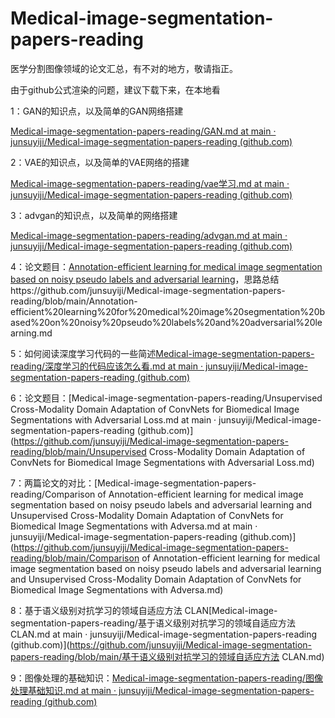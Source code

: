 # Medical-image-segmentation-papers-reading
医学分割图像领域的论文汇总，有不对的地方，敬请指正。

由于github公式渲染的问题，建议下载下来，在本地看

1：GAN的知识点，以及简单的GAN网络搭建

[Medical-image-segmentation-papers-reading/GAN.md at main · junsuyiji/Medical-image-segmentation-papers-reading (github.com)](https://github.com/junsuyiji/Medical-image-segmentation-papers-reading/blob/main/GAN.md)

2：VAE的知识点，以及简单的VAE网络的搭建

[Medical-image-segmentation-papers-reading/vae学习.md at main · junsuyiji/Medical-image-segmentation-papers-reading (github.com)](https://github.com/junsuyiji/Medical-image-segmentation-papers-reading/blob/main/vae学习.md)

3：advgan的知识点，以及简单的网络搭建

[Medical-image-segmentation-papers-reading/advgan.md at main · junsuyiji/Medical-image-segmentation-papers-reading (github.com)](https://github.com/junsuyiji/Medical-image-segmentation-papers-reading/blob/main/advgan.md)

4：论文题目：[Annotation-efficient learning for medical image segmentation based on noisy pseudo labels and adversarial learning](https://ieeexplore.ieee.org/abstract/document/9309350/)，思路总结https://github.com/junsuyiji/Medical-image-segmentation-papers-reading/blob/main/Annotation-efficient%20learning%20for%20medical%20image%20segmentation%20based%20on%20noisy%20pseudo%20labels%20and%20adversarial%20learning.md



5：如何阅读深度学习代码的一些简述[Medical-image-segmentation-papers-reading/深度学习的代码应该怎么看.md at main · junsuyiji/Medical-image-segmentation-papers-reading (github.com)](https://github.com/junsuyiji/Medical-image-segmentation-papers-reading/blob/main/深度学习的代码应该怎么看.md)



6：论文题目：[Medical-image-segmentation-papers-reading/Unsupervised Cross-Modality Domain Adaptation of ConvNets for Biomedical Image Segmentations with Adversarial Loss.md at main · junsuyiji/Medical-image-segmentation-papers-reading (github.com)](https://github.com/junsuyiji/Medical-image-segmentation-papers-reading/blob/main/Unsupervised Cross-Modality Domain Adaptation of ConvNets for Biomedical Image Segmentations with Adversarial Loss.md)



7：两篇论文的对比：[Medical-image-segmentation-papers-reading/Comparison of Annotation-efficient learning for medical image segmentation based on noisy pseudo labels and adversarial learning and Unsupervised Cross-Modality Domain Adaptation of ConvNets for Biomedical Image Segmentations with Adversa.md at main · junsuyiji/Medical-image-segmentation-papers-reading (github.com)](https://github.com/junsuyiji/Medical-image-segmentation-papers-reading/blob/main/Comparison of Annotation-efficient learning for medical image segmentation based on noisy pseudo labels and adversarial learning and Unsupervised Cross-Modality Domain Adaptation of ConvNets for Biomedical Image Segmentations with Adversa.md)



8：基于语义级别对抗学习的领域自适应方法 CLAN[Medical-image-segmentation-papers-reading/基于语义级别对抗学习的领域自适应方法 CLAN.md at main · junsuyiji/Medical-image-segmentation-papers-reading (github.com)](https://github.com/junsuyiji/Medical-image-segmentation-papers-reading/blob/main/基于语义级别对抗学习的领域自适应方法 CLAN.md)



9：图像处理的基础知识：[Medical-image-segmentation-papers-reading/图像处理基础知识.md at main · junsuyiji/Medical-image-segmentation-papers-reading (github.com)](https://github.com/junsuyiji/Medical-image-segmentation-papers-reading/blob/main/图像处理基础知识.md)
